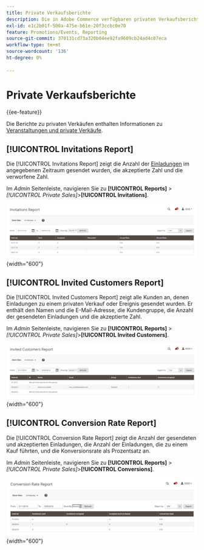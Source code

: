 ```yaml
---
title: Private Verkaufsberichte
description: Die in Adobe Commerce verfügbaren privaten Verkaufsberichte enthalten nützliche Informationen zu Ereignissen und zum privaten Vertrieb.
exl-id: e1c2b01f-500a-475e-b61e-20f3ccbc0e70
feature: Promotions/Events, Reporting
source-git-commit: 370131cd73a320b04ee92fa9609cb24ad4c07eca
workflow-type: tm+mt
source-wordcount: '136'
ht-degree: 0%

---
```


# Private Verkaufsberichte

{{ee-feature}}

Die Berichte zu privaten Verkäufen enthalten Informationen zu [Veranstaltungen und private Verkäufe](../merchandising-promotions/events-private-sales.md).

## [!UICONTROL Invitations Report]

Die [!UICONTROL Invitations Report] zeigt die Anzahl der [Einladungen](../merchandising-promotions/invitations.md) im angegebenen Zeitraum gesendet wurden, die akzeptierte Zahl und die verworfene Zahl.

Im _Admin_ Seitenleiste, navigieren Sie zu **[!UICONTROL Reports]** > _[!UICONTROL Private Sales]_>**[!UICONTROL Invitations]**.

![Einladungsbericht](./assets/private-sales-invitations.png){width="600"}

## [!UICONTROL Invited Customers Report]

Die [!UICONTROL Invited Customers Report] zeigt alle Kunden an, denen Einladungen zu einem privaten Verkauf oder Ereignis gesendet wurden. Er enthält den Namen und die E-Mail-Adresse, die Kundengruppe, die Anzahl der gesendeten Einladungen und die akzeptierte Zahl.

Im _Admin_ Seitenleiste, navigieren Sie zu **[!UICONTROL Reports]** > _[!UICONTROL Private Sales]_>**[!UICONTROL Invited Customers]**.

![Bericht &quot;Eingeladene Kunden&quot;](./assets/private-sales-invited-customers.png){width="600"}

## [!UICONTROL Conversion Rate Report]

Die [!UICONTROL Conversion Rate Report] zeigt die Anzahl der gesendeten und akzeptierten Einladungen, die Anzahl der Einladungen, die zu einem Kauf führten, und die Konversionsrate als Prozentsatz an.

Im _Admin_ Seitenleiste, navigieren Sie zu **[!UICONTROL Reports]** > _[!UICONTROL Private Sales]_>**[!UICONTROL Conversions]**.

![Konversionsratenbericht](./assets/private-sales-conversions.png){width="600"}
